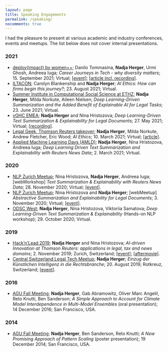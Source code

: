 ```yaml
---
layout: page
title: Speaking Engagements
permalink: /speaking/
nocomments: true
---
```


I had the pleasure to present at various academic and industry conferences, events and meetups. The list below does not cover internal presentations.

### 2021
* [deploy(impact) by women++](https://www.meetup.com/womenplusplus); Danilo Tommasina, **Nadja Herger**, Urmi Ghosh, Andreea Iuga; *Career Journeys in Tech - why diversity matters*; 15. September 2021; Virtual; [[event]](https://www.meetup.com/womenplusplus/events/280315547/); [[article incl. recording]](https://medium.com/womenplusplus/career-journeys-in-tech-a-women-webinar-6ef4da1d85de).
* [ILTACON](https://www.iltacon.org/home); Carolyn Blankenship and **Nadja Herger**; *AI Ethics: How can firms begin this journey?*; 23. August 2021; Virtual.
* [Summer Institute in Computational Social Science at ETHZ](https://sicss.io/2021/ethzurich/); **Nadja Herger**, Milda Norkute, Aileen Nielsen; *Deep Learning-Driven Summarization and the Added Benefit of Explainable AI for Legal Tasks*; 23. June 2021; Virtual.
* [vGHC EMEA](https://ghc.anitab.org/ghc-emea-home); **Nadja Herger** and Nina Hristozova; *Deep Learning-Driven Text Summarization & Explainability for Legal Documents*; 27. May 2021; Virtual; [[recording]](https://players.brightcove.net/6180409581001/lat9UJFbI_default/index.html?videoId=6254790666001).
* [Legal Geek, Thomson Reuters takeover](https://www.legalgeek.co/tr-takeover/); **Nadja Herger**, Milda Norkute, Andrew Fletcher, Eric Wood; *AI Ethics*; 10. March 2021; Virtual; [[article]](https://www.legalcurrent.com/insights-from-the-thomson-reuters-legal-geek-takeover-ai-ethics/).
* [Applied Machine Learning Days (AMLD)](https://appliedmldays.org/); **Nadja Herger**, Nina Hristozova, Andreea Iuga; *Deep Learning Driven Text Summarization and Explainability with Reuters News Data*; 2. March 2021; Virtual.

### 2020
* [NLP Zurich Meetup](https://www.meetup.com/NLP-Zurich); Nina Hristozova, **Nadja Herger**, Andreea Iuga; [webWorkshop] *Text Summarization & Explainability with Reuters News Data*; 28. November 2020; Virtual; [[event]](https://www.meetup.com/NLP-Zurich/events/274414707/).
* [NLP Zurich Meetup](https://www.meetup.com/NLP-Zurich); Nina Hristozova and **Nadja Herger**; [webMeetup] *Abstractive Summarization and Explainability for Legal Documents*; 3. November 2020; Virtual; [[event]](https://www.meetup.com/NLP-Zurich/events/273995364/).
* [ODSC West](https://odsc.com/california/); **Nadja Herger**, Nina Hristozova, Viktoriia Samatova; *Deep Learning-Driven Text Summarization & Explainability* (Hands-on NLP workshop); 29. October 2020; Virtual.

### 2019
* [Hack’n’Lead 2019](https://www.womenplusplus.ch/hackandlead); **Nadja Herger** and Nina Hristozova; *AI-driven Innovation at Thomson Reuters: applications in legal, tax and news domains*; 2. November 2019; Zurich, Switzerland; [[event]](https://medium.com/womenplusplus/hackn-lead-2019-tech-talks-c78e06a219da); [[aftermovie]](https://www.youtube.com/watch?v=rqUxiwkd5A0&ab_channel=womenplusplus).
* [Central Switzerland Legal Tech Meetup](https://www.meetup.com/SLTA-Central-Switzerland-Legal-Tech-Meetup); **Nadja Herger**; *Einzug der Künstlichen Intelligenz in die Rechtsbranche*; 20. August 2019; Rotkreuz, Switzerland; [[event]](https://www.meetup.com/SLTA-Central-Switzerland-Legal-Tech-Meetup/events/263769186/).

### 2016
* [AGU Fall Meeting](https://www.agu.org/Fall-Meeting); **Nadja Herger**, Gab Abramowitz, Oliver Marc Angelil, Reto Knutti, Ben Sanderson; *A Simple Approach to Account for Climate Model Interdependence in Multi-Model Ensembles* (oral presentation); 14 December 2016; San Francisco, USA.

### 2014
* [AGU Fall Meeting](https://www.agu.org/Fall-Meeting); **Nadja Herger**, Ben Sanderson, Reto Knutti; *A New Promising Approach of Pattern Scaling* (poster presentation); 19 December 2014; San Francisco, USA.
